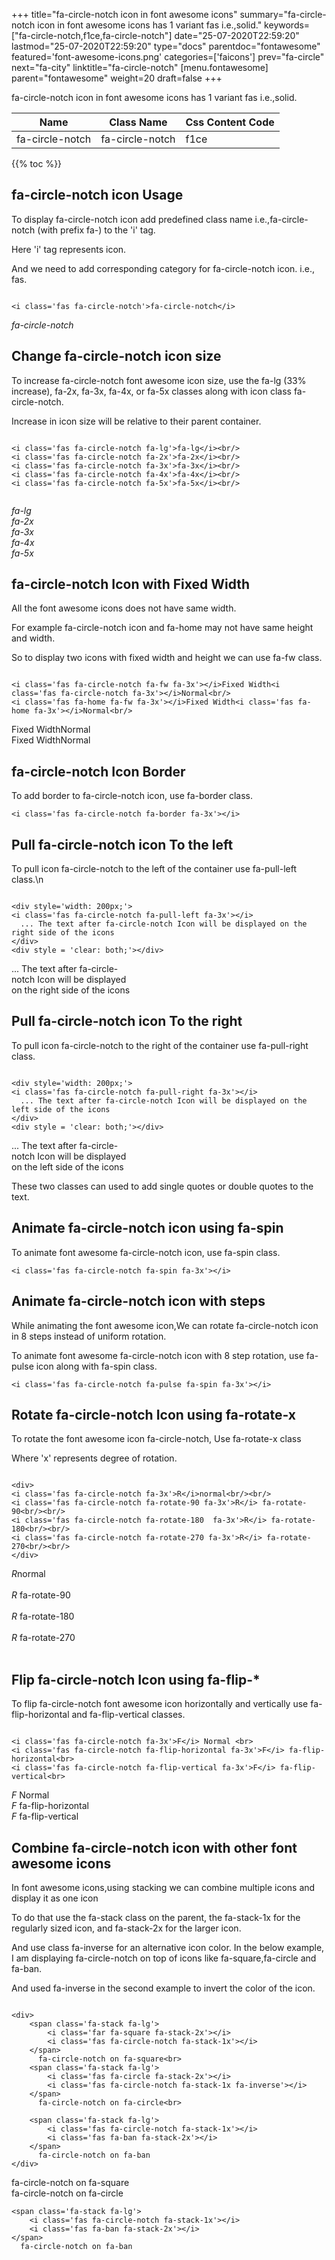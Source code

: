 +++
title="fa-circle-notch icon in font awesome icons"
summary="fa-circle-notch icon in font awesome icons has 1 variant fas i.e.,solid."
keywords=["fa-circle-notch,f1ce,fa-circle-notch"]
date="25-07-2020T22:59:20"
lastmod="25-07-2020T22:59:20"
type="docs"
parentdoc="fontawesome"
featured='font-awesome-icons.png'
categories=['faicons']
prev="fa-circle"
next="fa-city"
linktitle="fa-circle-notch"
[menu.fontawesome]
parent="fontawesome"
weight=20
draft=false
+++


fa-circle-notch icon in font awesome icons has 1 variant fas i.e.,solid.

<div class='table-responsive'><table class='table'><thead><tr><th>Name</th><th>Class Name</th><th>Css Content Code</th></tr></thead><tbody><tr><td>fa-circle-notch</td><td>fa-circle-notch</td><td>f1ce</td></tr></tbody></table></div>


{{% toc %}}


## fa-circle-notch icon Usage

To display fa-circle-notch icon add predefined class name i.e.,fa-circle-notch (with prefix fa-) to the 'i' tag.

Here 'i' tag represents icon.

And we need to add corresponding category for fa-circle-notch icon. i.e., fas.


```

<i class='fas fa-circle-notch'>fa-circle-notch</i>
```

<i class='fas fa-circle-notch'>fa-circle-notch</i>




## Change fa-circle-notch icon size
To increase fa-circle-notch font awesome icon size, use the fa-lg (33% increase), fa-2x, fa-3x, fa-4x, or fa-5x classes along with icon class fa-circle-notch.

Increase in icon size will be relative to their parent container. 

```

<i class='fas fa-circle-notch fa-lg'>fa-lg</i><br/>
<i class='fas fa-circle-notch fa-2x'>fa-2x</i><br/>
<i class='fas fa-circle-notch fa-3x'>fa-3x</i><br/>
<i class='fas fa-circle-notch fa-4x'>fa-4x</i><br/>
<i class='fas fa-circle-notch fa-5x'>fa-5x</i><br/>
            
```

<i class='fas fa-circle-notch fa-lg'>fa-lg</i><br/>
<i class='fas fa-circle-notch fa-2x'>fa-2x</i><br/>
<i class='fas fa-circle-notch fa-3x'>fa-3x</i><br/>
<i class='fas fa-circle-notch fa-4x'>fa-4x</i><br/>
<i class='fas fa-circle-notch fa-5x'>fa-5x</i><br/>
            



## fa-circle-notch Icon with Fixed Width 

All the font awesome icons does not have same width.

For example fa-circle-notch icon and fa-home may not have same height and width.

So to display two icons with fixed width and height we can use fa-fw class.


```

<i class='fas fa-circle-notch fa-fw fa-3x'></i>Fixed Width<i class='fas fa-circle-notch fa-3x'></i>Normal<br/>
<i class='fas fa-home fa-fw fa-3x'></i>Fixed Width<i class='fas fa-home fa-3x'></i>Normal<br/>
```

<i class='fas fa-circle-notch fa-fw fa-3x'></i>Fixed Width<i class='fas fa-circle-notch fa-3x'></i>Normal<br/>
<i class='fas fa-home fa-fw fa-3x'></i>Fixed Width<i class='fas fa-home fa-3x'></i>Normal<br/>



## fa-circle-notch Icon Border 

To add border to fa-circle-notch icon, use fa-border class.


```
<i class='fas fa-circle-notch fa-border fa-3x'></i>

```
<i class='fas fa-circle-notch fa-border fa-3x'></i>





## Pull fa-circle-notch icon To the left

To pull icon fa-circle-notch to the left of the container use fa-pull-left class.\n

```

<div style='width: 200px;'>
<i class='fas fa-circle-notch fa-pull-left fa-3x'></i>
  ... The text after fa-circle-notch Icon will be displayed on the right side of the icons
</div>
<div style = 'clear: both;'></div>
```

<div style='width: 200px;'>
<i class='fas fa-circle-notch fa-pull-left fa-3x'></i>
  ... The text after fa-circle-notch Icon will be displayed on the right side of the icons
</div>
<div style = 'clear: both;'></div>




## Pull fa-circle-notch icon To the right
To pull icon fa-circle-notch to the right of the container use fa-pull-right class.

```

<div style='width: 200px;'>
<i class='fas fa-circle-notch fa-pull-right fa-3x'></i>
  ... The text after fa-circle-notch Icon will be displayed on the left side of the icons
</div>
<div style = 'clear: both;'></div>
```

<div style='width: 200px;'>
<i class='fas fa-circle-notch fa-pull-right fa-3x'></i>
  ... The text after fa-circle-notch Icon will be displayed on the left side of the icons
</div>
<div style = 'clear: both;'></div>

These two classes can used to add single quotes or double quotes to the text.


## Animate fa-circle-notch icon using fa-spin
To animate font awesome fa-circle-notch icon, use fa-spin class.

```
<i class='fas fa-circle-notch fa-spin fa-3x'></i>
```
<i class='fas fa-circle-notch fa-spin fa-3x'></i>




## Animate fa-circle-notch icon with steps
While animating the font awesome icon,We can rotate fa-circle-notch icon in 8 steps instead of uniform rotation.

To animate font awesome fa-circle-notch icon with 8 step rotation, use fa-pulse icon along with fa-spin class.


```
<i class='fas fa-circle-notch fa-pulse fa-spin fa-3x'></i>

```
<i class='fas fa-circle-notch fa-pulse fa-spin fa-3x'></i>





## Rotate fa-circle-notch Icon using fa-rotate-x
To rotate the font awesome icon fa-circle-notch, Use fa-rotate-x class

Where 'x' represents degree of rotation.


```

<div>
<i class='fas fa-circle-notch fa-3x'>R</i>normal<br/><br/>
<i class='fas fa-circle-notch fa-rotate-90 fa-3x'>R</i> fa-rotate-90<br/><br/> 
<i class='fas fa-circle-notch fa-rotate-180  fa-3x'>R</i> fa-rotate-180<br/><br/> 
<i class='fas fa-circle-notch fa-rotate-270 fa-3x'>R</i> fa-rotate-270<br/><br/>
</div>
```

<div>
<i class='fas fa-circle-notch fa-3x'>R</i>normal<br/><br/>
<i class='fas fa-circle-notch fa-rotate-90 fa-3x'>R</i> fa-rotate-90<br/><br/> 
<i class='fas fa-circle-notch fa-rotate-180  fa-3x'>R</i> fa-rotate-180<br/><br/> 
<i class='fas fa-circle-notch fa-rotate-270 fa-3x'>R</i> fa-rotate-270<br/><br/>
</div>




## Flip fa-circle-notch Icon using fa-flip-*
To flip fa-circle-notch font awesome icon horizontally and vertically use fa-flip-horizontal and fa-flip-vertical classes. 

```

<i class='fas fa-circle-notch fa-3x'>F</i> Normal <br>
<i class='fas fa-circle-notch fa-flip-horizontal fa-3x'>F</i> fa-flip-horizontal<br>
<i class='fas fa-circle-notch fa-flip-vertical fa-3x'>F</i> fa-flip-vertical<br>
```

<i class='fas fa-circle-notch fa-3x'>F</i> Normal <br>
<i class='fas fa-circle-notch fa-flip-horizontal fa-3x'>F</i> fa-flip-horizontal<br>
<i class='fas fa-circle-notch fa-flip-vertical fa-3x'>F</i> fa-flip-vertical<br>




## Combine fa-circle-notch icon with other font awesome icons
In font awesome icons,using stacking we can combine multiple icons and display it as one icon 

To do that use the fa-stack class on the parent, the fa-stack-1x for the regularly sized icon, and fa-stack-2x for the larger icon.

And use class fa-inverse for an alternative icon color. 
In the below example, I am displaying fa-circle-notch on top of icons like fa-square,fa-circle and fa-ban.

And used fa-inverse in the second example to invert the color of the icon.

```

<div>
    <span class='fa-stack fa-lg'>
        <i class='far fa-square fa-stack-2x'></i>
        <i class='fas fa-circle-notch fa-stack-1x'></i>
    </span>
      fa-circle-notch on fa-square<br>
    <span class='fa-stack fa-lg'>
        <i class='fas fa-circle fa-stack-2x'></i>
        <i class='fas fa-circle-notch fa-stack-1x fa-inverse'></i>
    </span>
      fa-circle-notch on fa-circle<br>

    <span class='fa-stack fa-lg'>
        <i class='fas fa-circle-notch fa-stack-1x'></i>
        <i class='fas fa-ban fa-stack-2x'></i>
    </span>
      fa-circle-notch on fa-ban
</div>
```

<div>
    <span class='fa-stack fa-lg'>
        <i class='far fa-square fa-stack-2x'></i>
        <i class='fas fa-circle-notch fa-stack-1x'></i>
    </span>
      fa-circle-notch on fa-square<br>
    <span class='fa-stack fa-lg'>
        <i class='fas fa-circle fa-stack-2x'></i>
        <i class='fas fa-circle-notch fa-stack-1x fa-inverse'></i>
    </span>
      fa-circle-notch on fa-circle<br>

    <span class='fa-stack fa-lg'>
        <i class='fas fa-circle-notch fa-stack-1x'></i>
        <i class='fas fa-ban fa-stack-2x'></i>
    </span>
      fa-circle-notch on fa-ban
</div>






